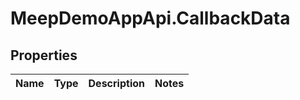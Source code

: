 # MeepDemoAppApi.CallbackData

## Properties
Name | Type | Description | Notes
------------ | ------------- | ------------- | -------------


